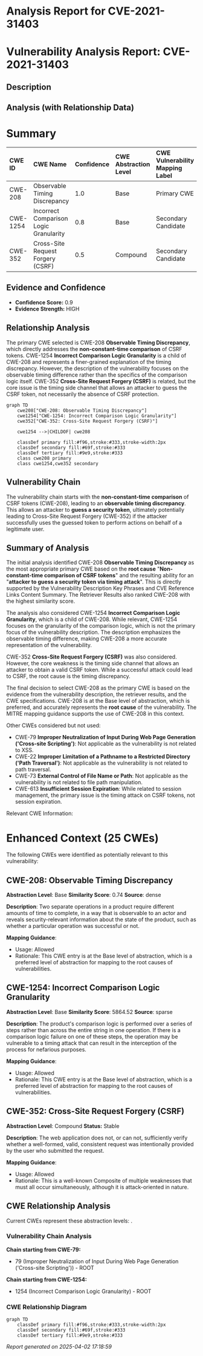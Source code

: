 # Analysis Report for CVE-2021-31403

# Vulnerability Analysis Report: CVE-2021-31403

## Description



## Analysis (with Relationship Data)

# Summary
| CWE ID    | CWE Name                                                                  | Confidence | CWE Abstraction Level | CWE Vulnerability Mapping Label | CWE-Vulnerability Mapping Notes |
| :-------- | :------------------------------------------------------------------------ | :--------- | :-------------------- | :------------------------------ | :------------------------------ |
| CWE-208   | Observable Timing Discrepancy                                             | 1.0        | Base                  | Primary CWE                     | Allowed                       |
| CWE-1254  | Incorrect Comparison Logic Granularity                                    | 0.8        | Base                  | Secondary Candidate             | Allowed                       |
| CWE-352   | Cross-Site Request Forgery (CSRF)                                       | 0.5        | Compound              | Secondary Candidate             | Allowed                       |

## Evidence and Confidence

*   **Confidence Score:** 0.9
*   **Evidence Strength:** HIGH

## Relationship Analysis
The primary CWE selected is CWE-208 **Observable Timing Discrepancy**, which directly addresses the **non-constant-time comparison** of CSRF tokens. CWE-1254 **Incorrect Comparison Logic Granularity** is a child of CWE-208 and represents a finer-grained explanation of the timing discrepancy. However, the description of the vulnerability focuses on the observable timing difference rather than the specifics of the comparison logic itself. CWE-352 **Cross-Site Request Forgery (CSRF)** is related, but the core issue is the timing side channel that allows an attacker to guess the CSRF token, not necessarily the absence of CSRF protection.

```mermaid
graph TD
    cwe208["CWE-208: Observable Timing Discrepancy"]
    cwe1254["CWE-1254: Incorrect Comparison Logic Granularity"]
    cwe352["CWE-352: Cross-Site Request Forgery (CSRF)"]
    
    cwe1254 -->|CHILDOF| cwe208

    classDef primary fill:#f96,stroke:#333,stroke-width:2px
    classDef secondary fill:#69f,stroke:#333
    classDef tertiary fill:#9e9,stroke:#333
    class cwe208 primary
    class cwe1254,cwe352 secondary
```

## Vulnerability Chain
The vulnerability chain starts with the **non-constant-time comparison** of CSRF tokens (CWE-208), leading to an **observable timing discrepancy**. This allows an attacker to **guess a security token**, ultimately potentially leading to Cross-Site Request Forgery (CWE-352) if the attacker successfully uses the guessed token to perform actions on behalf of a legitimate user.

## Summary of Analysis
The initial analysis identified CWE-208 **Observable Timing Discrepancy** as the most appropriate primary CWE based on the **root cause** "**Non-constant-time comparison of CSRF tokens**" and the resulting ability for an "**attacker to guess a security token via timing attack**". This is directly supported by the Vulnerability Description Key Phrases and CVE Reference Links Content Summary. The Retriever Results also ranked CWE-208 with the highest similarity score.

The analysis also considered CWE-1254 **Incorrect Comparison Logic Granularity**, which is a child of CWE-208. While relevant, CWE-1254 focuses on the granularity of the comparison logic, which is not the primary focus of the vulnerability description. The description emphasizes the observable timing difference, making CWE-208 a more accurate representation of the vulnerability.

CWE-352 **Cross-Site Request Forgery (CSRF)** was also considered. However, the core weakness is the timing side channel that allows an attacker to obtain a valid CSRF token. While a successful attack could lead to CSRF, the root cause is the timing discrepancy.

The final decision to select CWE-208 as the primary CWE is based on the evidence from the vulnerability description, the retriever results, and the CWE specifications. CWE-208 is at the Base level of abstraction, which is preferred, and accurately represents the **root cause** of the vulnerability. The MITRE mapping guidance supports the use of CWE-208 in this context.

Other CWEs considered but not used:

*   CWE-79 **Improper Neutralization of Input During Web Page Generation ('Cross-site Scripting')**: Not applicable as the vulnerability is not related to XSS.
*   CWE-22 **Improper Limitation of a Pathname to a Restricted Directory ('Path Traversal')**: Not applicable as the vulnerability is not related to path traversal.
*   CWE-73 **External Control of File Name or Path**: Not applicable as the vulnerability is not related to file path manipulation.
*   CWE-613 **Insufficient Session Expiration**: While related to session management, the primary issue is the timing attack on CSRF tokens, not session expiration.

Relevant CWE Information:

# Enhanced Context (25 CWEs)
The following CWEs were identified as potentially relevant to this vulnerability:

## CWE-208: Observable Timing Discrepancy
**Abstraction Level**: Base
**Similarity Score**: 0.74
**Source**: dense

**Description**:
Two separate operations in a product require different amounts of time to complete, in a way that is observable to an actor and reveals security-relevant information about the state of the product, such as whether a particular operation was successful or not.

**Mapping Guidance**:
- Usage: Allowed
- Rationale: This CWE entry is at the Base level of abstraction, which is a preferred level of abstraction for mapping to the root causes of vulnerabilities.

## CWE-1254: Incorrect Comparison Logic Granularity
**Abstraction Level**: Base
**Similarity Score**: 5864.52
**Source**: sparse

**Description**:
The product's comparison logic is performed over a series of steps rather than across the entire string in one operation. If there is a comparison logic failure on one of these steps, the operation may be vulnerable to a timing attack that can result in the interception of the process for nefarious purposes.

**Mapping Guidance**:
- Usage: Allowed
- Rationale: This CWE entry is at the Base level of abstraction, which is a preferred level of abstraction for mapping to the root causes of vulnerabilities.

## CWE-352: Cross-Site Request Forgery (CSRF)
**Abstraction Level**: Compound
**Status:** Stable

**Description**:
The web application does not, or can not, sufficiently verify whether a well-formed, valid, consistent request was intentionally provided by the user who submitted the request.

**Mapping Guidance**:
- Usage: Allowed
- Rationale: This is a well-known Composite of multiple weaknesses that must all occur simultaneously, although it is attack-oriented in nature.


## CWE Relationship Analysis

Current CWEs represent these abstraction levels: .


### Vulnerability Chain Analysis

**Chain starting from CWE-79:**
- 79 (Improper Neutralization of Input During Web Page Generation ('Cross-site Scripting')) - ROOT


**Chain starting from CWE-1254:**
- 1254 (Incorrect Comparison Logic Granularity) - ROOT



### CWE Relationship Diagram

```mermaid
graph TD
    classDef primary fill:#f96,stroke:#333,stroke-width:2px
    classDef secondary fill:#69f,stroke:#333
    classDef tertiary fill:#9e9,stroke:#333
```



*Report generated on 2025-04-02 17:18:59*
